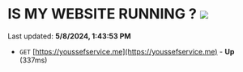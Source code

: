 # IS MY WEBSITE RUNNING ? [![](https://img.shields.io/static/v1?label=Sponsor&message=%E2%9D%A4&logo=GitHub&color=%23fe8e86)](https://github.com/sponsors/<username>)

Last updated: **5/8/2024, 1:43:53 PM**

- `GET` [https://youssefservice.me](https://youssefservice.me) - **Up** (337ms)
